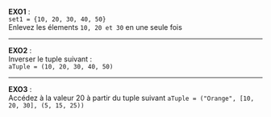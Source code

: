 **EXO1** : <br>
`set1 = {10, 20, 30, 40, 50}` <br>
Enlevez les élements `10, 20 et 30` en une seule fois

<hr>

**EXO2** :  <br>
Inverser le tuple suivant : <br>
`aTuple = (10, 20, 30, 40, 50)`

<hr>

**EXO3** :  <br>
Accédez à la valeur 20 à partir du tuple suivant
`aTuple = ("Orange", [10, 20, 30], (5, 15, 25))`
